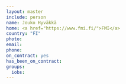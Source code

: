 ```yaml
---
layout: master
include: person
name: Jouko Hyväkkä
home: <a href="https://www.fmi.fi/">FMI</a>
country: "FI"
photo:
email:
phone:
on_contract: yes
has_been_on_contract:
groups:
  iobs:
---
```

